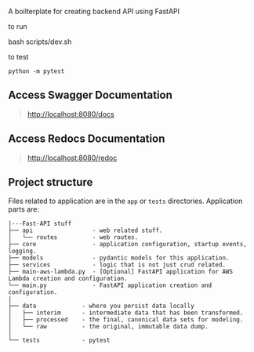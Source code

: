 A boilterplate for creating backend API using FastAPI

to run

bash scripts/dev.sh

to test

`python -m pytest`

## Access Swagger Documentation

> <http://localhost:8080/docs>

## Access Redocs Documentation

> <http://localhost:8080/redoc>

## Project structure

Files related to application are in the `app` or `tests` directories.
Application parts are:

    
    |---Fast-API stuff
    ├── api                 - web related stuff.
    │   └── routes          - web routes.
    ├── core                - application configuration, startup events, logging.
    ├── models              - pydantic models for this application.
    ├── services            - logic that is not just crud related.
    ├── main-aws-lambda.py  - [Optional] FastAPI application for AWS Lambda creation and configuration.
    └── main.py             - FastAPI application creation and configuration.
    |
    ├── data             - where you persist data locally
    │   ├── interim      - intermediate data that has been transformed.
    │   ├── processed    - the final, canonical data sets for modeling.
    │   └── raw          - the original, immutable data dump.
    │
    └── tests            - pytest

